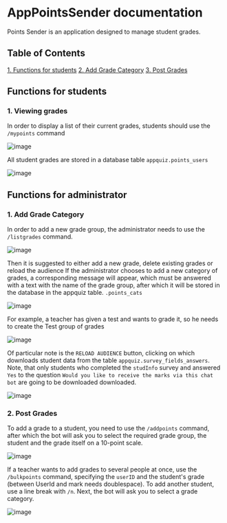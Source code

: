 # AppPointsSender documentation

Points Sender is an application designed to manage student grades.
## Table of Contents
[1. Functions for students](#viewgrades)
[2. Add Grade Category](#addcat)
[3. Post Grades](#postgrades)

## Functions for students

### 1. Viewing grades <a name="viewgrades"></a> 

In order to display a list of their current grades, students should use the `/mypoints` command

![image](https://github.com/kgomenyuk/quizgameapp/assets/22096074/5cc4cbcd-af69-4a25-a0d5-1daa1572ac47)

All student grades are stored in a database table `appquiz.points_users`

![image](https://github.com/kgomenyuk/quizgameapp/assets/22096074/9ed21412-d2bb-421f-bd74-90ab75569c2b)

## Functions for administrator

### 1. Add Grade Category  <a name="addcat"></a> 

In order to add a new grade group, the administrator needs to use the `/listgrades` command.

![image](https://github.com/kgomenyuk/quizgameapp/assets/22096074/8660a0d5-eb54-4c53-ad3f-511a4498bbed)

Then it is suggested to either add a new grade, delete existing grades or reload the audience
If the administrator chooses to add a new category of grades, a corresponding message will appear, which must be answered with a text with the name of the grade group, after which it will be stored in the database in the appquiz table. `.points_cats`

![image](https://github.com/kgomenyuk/quizgameapp/assets/22096074/72880dc3-b8ae-4814-9447-d1e467ea7238)

For example, a teacher has given a test and wants to grade it, so he needs to create the Test group of grades

![image](https://github.com/kgomenyuk/quizgameapp/assets/22096074/7facaf61-6b47-4a76-860f-04c9e4541cc3)

Of particular note is the `RELOAD AUDIENCE` button, clicking on which downloads student data from the table `appquiz.survey_fields_answers`. Note, that only students who completed the `studInfo` survey and answered `Yes` to the question `Would you like to receive the marks via this chat bot` are going to be downloaded downloaded.

![image](https://github.com/kgomenyuk/quizgameapp/assets/22096074/d5d9bea2-a4c9-4a07-bfc4-15824a3ad583)

### 2. Post Grades <a name="postgrades"></a> 

To add a grade to a student, you need to use the `/addpoints` command, after which the bot will ask you to select the required grade group, the student and the grade itself on a 10-point scale.

![image](https://github.com/kgomenyuk/quizgameapp/assets/22096074/ff9eb2ae-67ab-44b5-9fe9-194e15912ecd)


If a teacher wants to add grades to several people at once, use the `/bulkpoints` command, specifying the `userID` and the student's grade (between UserId and mark needs doublespace). To add another student, use a line break with `/n`. Next, the bot will ask you to select a grade category.

![image](https://github.com/kgomenyuk/quizgameapp/assets/22096074/a64c1132-cff8-449e-b2cc-cf00025a0298)
